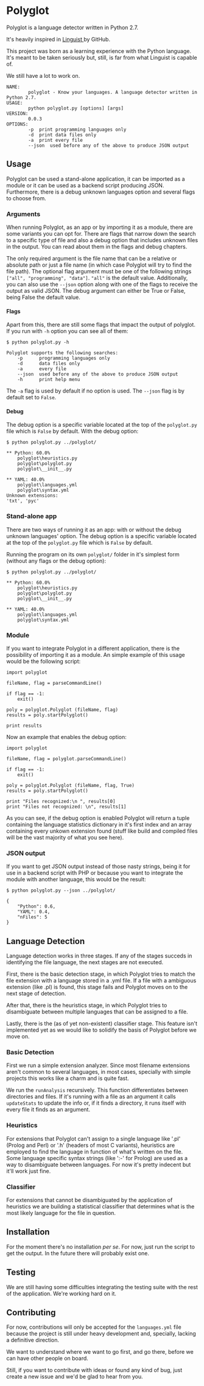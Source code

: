 Polyglot
========

Polyglot is a language detector written in Python 2.7.

It's heavily inspired in <a href="https://github.com/github/linguist"> Linguist </a> by GitHub.

This project was born as a learning experience with the Python language. It's  meant to be taken seriously but, still, is far from what Linguist is capable of.

We still have a lot to work on.

	NAME:
        	polyglot - Know your languages. A language detector written in Python 2.7.
	USAGE:
        	python polyglot.py [options] [args]
	VERSION:
        	0.0.3
  	OPTIONS:
	        -p	print programming languages only
	        -d	print data files only
	        -a	print every file
	        --json	used before any of the above to produce JSON output
        
## Usage

Polyglot can be used a stand-alone application, it can be imported as a module or it can be used as a backend script producing JSON.
Furthermore, there is a debug unknown languages option and several flags to choose from.

### Arguments

When running Polyglot, as an app or by importing it as a module, there are some variants you can opt for. 
There are flags that narrow down the search to a specific type of file and also a debug option that includes unknown files in the output. You can read about them in the flags and debug chapters.

The only required argument is the file name that can be a relative or absolute path or just a file name (in which case Polyglot will try to find the file path). The optional flag argument must be one of the following strings `["all", "programming", "data"]`. `"all"` is the default value. Additionally, you can also use the `--json` option along with one of the flags to receive the output as valid JSON.
The debug argument can either be True or False, being False the default value.

#### Flags

Apart from this, there are still some flags that impact the output of polyglot. If you run with `-h` option you can see all of them:

    $ python polyglot.py -h
    
    Polyglot supports the following searches:
        -p  	programming languages only
        -d  	data files only
        -a  	every file
        --json 	used before any of the above to produce JSON output
        -h  	print help menu
    	
The `-a` flag is used by default if no option is used. The `--json` flag is by default set to `False`. 

#### Debug

The debug option is a specific variable located at the top of the `polyglot.py` file which is `False` by default.
With the debug option:

    $ python polyglot.py ../polyglot/
    
    ** Python: 60.0%
    	polyglot\heuristics.py
    	polyglot\polyglot.py
    	polyglot\__init__.py

    ** YAML: 40.0%
    	polyglot\languages.yml
    	polyglot\syntax.yml
    Unknown extensions:
    'txt', 'pyc'

### Stand-alone app

There are two ways of running it as an app: with or without the debug unknown languages' option. The debug option is a specific variable located at the top of the `polyglot.py` file which is `False` by default.

Running the program on its own `polyglot/` folder in it's simplest form (without any flags or the debug option):

    $ python polyglot.py ../polyglot/
    
    ** Python: 60.0%
    	polyglot\heuristics.py
    	polyglot\polyglot.py
    	polyglot\__init__.py

    ** YAML: 40.0%
    	polyglot\languages.yml
    	polyglot\syntax.yml

### Module

If you want to integrate Polyglot in a different application, there is the possibility of importing it as a module. 
An simple example of this usage would be the following script:

	import polyglot

	fileName, flag = parseCommandLine()
	    
	if flag == -1:
		exit()

	poly = polyglot.Polyglot (fileName, flag)
	results = poly.startPolyglot()

	print results

Now an example that enables the debug option:

	import polyglot

	fileName, flag = polyglot.parseCommandLine()
	    
	if flag == -1:
		exit()

	poly = polyglot.Polyglot (fileName, flag, True)
	results = poly.startPolyglot()

	print "Files recognized:\n ", results[0]
	print "Files not recognized: \n", results[1]

As you can see, if the debug option is enabled Polyglot will return a tuple containing the language statistics dictionary in it's first index and an array containing every unkown extension found (stuff like build and compiled files will be the vast majority of what you see here).

### JSON output

If you want to get JSON output instead of those nasty strings, being it for use in a backend script with PHP or because you want to integrate the module with another language, this would be the result:

    $ python polyglot.py --json ../polyglot/
    
	{
	    "Python": 0.6,
	    "YAML": 0.4,
	    "nFiles": 5
	}
	
## Language Detection

Language detection works in three stages. If any of the stages succeds in identifying the file language, the next stages are not executed.

First, there is the basic detection stage, in which Polyglot tries to match the file extension with a language stored in a .yml file. If a file with a ambiguous extension (like .pl) is found, this stage fails and Polyglot moves on to the next stage of detection.

After that, there is the heuristics stage, in which Polyglot tries to disambiguate between multiple languages that can be assigned to a file.

Lastly, there is the (as of yet non-existent) classifier stage. This feature isn't implemented yet as we would like to solidify the basis of Polyglot before we move on.

### Basic Detection

First we run a simple extension analyzer. Since most filename extensions aren't common to several languages, in most cases, specially with simple projects this works like a charm and is quite fast.

We run the `runAnalysis` recursively. This function differentiates between directories and files. If it's running with a file as an argument it calls `updateStats` to update the info or, if it finds a directory, it runs itself with every file it finds as an argument.

### Heuristics

For extensions that Polyglot can't assign to a single language like '.pl' (Prolog and Perl) or '.h' (headers of most C variants), heuristics are employed to find the language in function of what's written on the file. Some language specific syntax strings (like ':-' for Prolog) are used as a way to disambiguate between languages. For now it's pretty indecent but it'll work just fine.

### Classifier

For extensions that cannot be disambiguated by the application of heuristics we are building a statistical classifier that determines what is the most likely language for the file in question.

## Installation

For the moment there's no installation *per se*. For now, just run the script to get the output.
In the future there will probably exist one.

## Testing

We are still having some difficulties integrating the testing suite with the rest of the application. We're working hard on it.

## Contributing

For now, contributions will only be accepted for the `languages.yml` file because the project is still under heavy development and, specially, lacking a definitive direction.

We want to understand where we want to go first, and go there, before we can have other people on board.

Still, if you want to contribute with ideas or found any kind of bug, just create a new issue and we'd be glad to hear from you.
